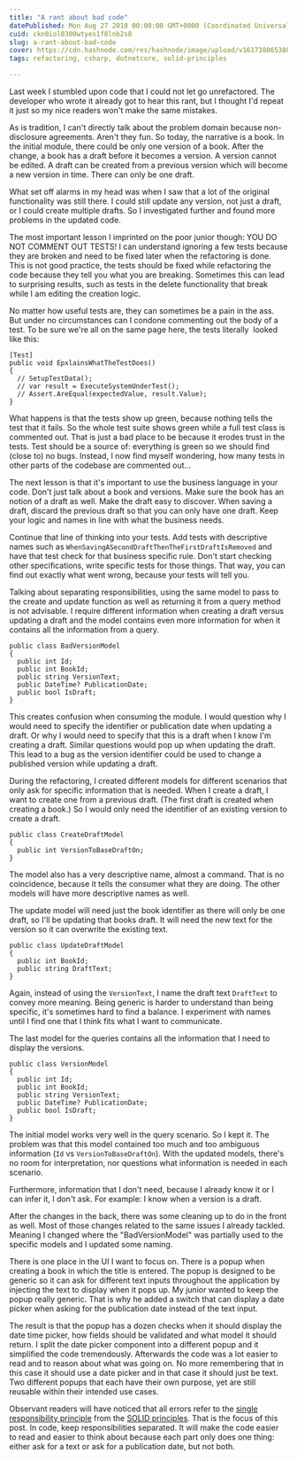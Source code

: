 ```yaml
---
title: "A rant about bad code"
datePublished: Mon Aug 27 2018 00:00:00 GMT+0000 (Coordinated Universal Time)
cuid: ckn0iol0300wtyes1f8lnb2s8
slug: a-rant-about-bad-code
cover: https://cdn.hashnode.com/res/hashnode/image/upload/v1617380653888/AAFQxo6QT.jpeg
tags: refactoring, csharp, dotnetcore, solid-principles

---
```



Last week I stumbled upon code that I could not let go unrefactored. The developer who wrote it already got to hear this rant, but I thought I'd repeat it just so my nice readers won't make the same mistakes.

As is tradition, I can't directly talk about the problem domain because non-disclosure agreements. Aren't they fun. So today, the narrative is a book. In the initial module, there could be only one version of a book. After the change, a book has a draft before it becomes a version. A version cannot be edited. A draft can be created from a previous version which will become a new version in time. There can only be one draft.

What set off alarms in my head was when I saw that a lot of the original functionality was still there. I could still update any version, not just a draft, or I could create multiple drafts. So I investigated further and found more problems in the updated code.

The most important lesson I imprinted on the poor junior though: YOU DO NOT COMMENT OUT TESTS! I can understand ignoring a few tests because they are broken and need to be fixed later when the refactoring is done. This is not good practice, the tests should be fixed while refactoring the code because they tell you what you are breaking. Sometimes this can lead to surprising results, such as tests in the delete functionality that break while I am editing the creation logic.

No matter how useful tests are, they can sometimes be a pain in the ass. But under no circumstances can I condone commenting out the body of a test. To be sure we're all on the same page here, the tests literally  looked like this:

```
[Test]
public void EpxlainsWhatTheTestDoes()
{
  // SetupTestData();
  // var result = ExecuteSystemUnderTest();
  // Assert.AreEqual(expectedValue, result.Value);
}
```

What happens is that the tests show up green, because nothing tells the test that it fails. So the whole test suite shows green while a full test class is commented out. That is just a bad place to be because it erodes trust in the tests. Test should be a source of: everything is green so we should find (close to) no bugs. Instead, I now find myself wondering, how many tests in other parts of the codebase are commented out...

The next lesson is that it's important to use the business language in your code. Don't just talk about a book and versions. Make sure the book has an notion of a draft as well. Make the draft easy to discover. When saving a draft, discard the previous draft so that you can only have one draft. Keep your logic and names in line with what the business needs.

Continue that line of thinking into your tests. Add tests with descriptive names such as `WhenSavingASecondDraftThenTheFirstDraftIsRemoved` and have that test check for that business specific rule. Don't start checking other specifications, write specific tests for those things. That way, you can find out exactly what went wrong, because your tests will tell you.

Talking about separating responsibilities, using the same model to pass to the create and update function as well as returning it from a query method is not advisable. I require different information when creating a draft versus updating a draft and the model contains even more information for when it contains all the information from a query.

```
public class BadVersionModel
{
  public int Id;
  public int BookId;
  public string VersionText;
  public DateTime? PublicationDate;
  public bool IsDraft;
}
```

This creates confusion when consuming the module. I would question why I would need to specify the identifier or publication date when updating a draft. Or why I would need to specify that this is a draft when I know I'm creating a draft. Similar questions would pop up when updating the draft. This lead to a bug as the version identifier could be used to change a published version while updating a draft.

During the refactoring, I created different models for different scenarios that only ask for specific information that is needed. When I create a draft, I want to create one from a previous draft. (The first draft is created when creating a book.) So I would only need the identifier of an existing version to create a draft.

```
public class CreateDraftModel
{
  public int VersionToBaseDraftOn;
}
```

The model also has a very descriptive name, almost a command. That is no coincidence, because it tells the consumer what they are doing. The other models will have more descriptive names as well.

The update model will need just the book identifier as there will only be one draft, so I'll be updating that books draft. It will need the new text for the version so it can overwrite the existing text.

```
public class UpdateDraftModel
{
  public int BookId;
  public string DraftText;
}
```

Again, instead of using the `VersionText`, I name the draft text `DraftText` to convey more meaning. Being generic is harder to understand than being specific, it's sometimes hard to find a balance. I experiment with names until I find one that I think fits what I want to communicate.

The last model for the queries contains all the information that I need to display the versions.

```
public class VersionModel
{
  public int Id;
  public int BookId;
  public string VersionText;
  public DateTime? PublicationDate;
  public bool IsDraft;
}
```

The initial model works very well in the query scenario. So I kept it. The problem was that this model contained too much and too ambiguous information (`Id` vs `VersionToBaseDraftOn`). With the updated models, there's no room for interpretation, nor questions what information is needed in each scenario.

Furthermore, information that I don't need, because I already know it or I can infer it, I don't ask. For example: I know when a version is a draft.

After the changes in the back, there was some cleaning up to do in the front as well. Most of those changes related to the same issues I already tackled. Meaning I changed where the "BadVersionModel" was partially used to the specific models and I updated some naming.

There is one place in the UI I want to focus on. There is a popup when creating a book in which the title is entered. The popup is designed to be generic so it can ask for different text inputs throughout the application by injecting the text to display when it pops up. My junior wanted to keep the popup really generic. That is why he added a switch that can display a date picker when asking for the publication date instead of the text input.

The result is that the popup has a dozen checks when it should display the date time picker, how fields should be validated and what model it should return. I split the date picker component into a different popup and it simplified the code tremendously. Afterwards the code was a lot easier to read and to reason about what was going on. No more remembering that in this case it should use a date picker and in that case it should just be text. Two different popups that each have their own purpose, yet are still reusable within their intended use cases.

Observant readers will have noticed that all errors refer to the [single responsibility principle](https://en.wikipedia.org/wiki/Single_responsibility_principle) from the [SOLID principles](https://en.wikipedia.org/wiki/SOLID). That is the focus of this post. In code, keep responsibilities separated. It will make the code easier to read and easier to think about because each part only does one thing: either ask for a text or ask for a publication date, but not both.
